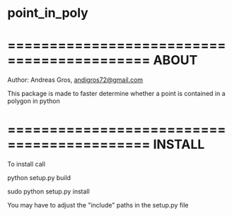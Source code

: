 point_in_poly
=============


===========================================
ABOUT
===
Author: Andreas Gros, andigros72@gmail.com

This package is made to faster determine whether a point is contained in a polygon in python


===========================================
INSTALL
===
To install call

python setup.py build

sudo python setup.py install

You may have to adjust the "include" paths in the setup.py file 

